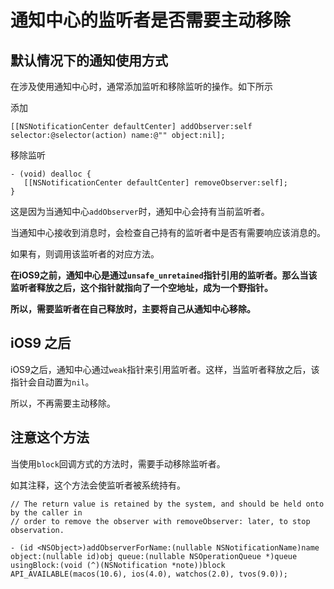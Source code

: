# 通知中心的监听者是否需要主动移除

## 默认情况下的通知使用方式

在涉及使用通知中心时，通常添加监听和移除监听的操作。如下所示

添加
```
[[NSNotificationCenter defaultCenter] addObserver:self selector:@selector(action) name:@"" object:nil];
```

移除监听

```
- (void) dealloc {
   [[NSNotificationCenter defaultCenter] removeObserver:self]; 
}
```

这是因为当通知中心`addObserver`时，通知中心会持有当前监听者。

当通知中心接收到消息时，会检查自己持有的监听者中是否有需要响应该消息的。

如果有，则调用该监听者的对应方法。

**在iOS9之前，通知中心是通过`unsafe_unretained`指针引用的监听者。那么当该监听者释放之后，这个指针就指向了一个空地址，成为一个野指针。**

**所以，需要监听者在自己释放时，主要将自己从通知中心移除。**

## iOS9 之后

iOS9之后，通知中心通过`weak`指针来引用监听者。这样，当监听者释放之后，该指针会自动置为`nil`。

所以，不再需要主动移除。

## 注意这个方法

当使用`block`回调方式的方法时，需要手动移除监听者。

如其注释，这个方法会使监听者被系统持有。

```
// The return value is retained by the system, and should be held onto by the caller in
// order to remove the observer with removeObserver: later, to stop observation.

- (id <NSObject>)addObserverForName:(nullable NSNotificationName)name object:(nullable id)obj queue:(nullable NSOperationQueue *)queue usingBlock:(void (^)(NSNotification *note))block API_AVAILABLE(macos(10.6), ios(4.0), watchos(2.0), tvos(9.0));
```
